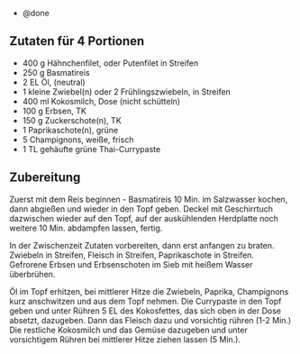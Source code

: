 - @done

## Zutaten für 4 Portionen
- 400 g     Hähnchenfilet, oder Putenfilet in Streifen
- 250 g     Basmatireis
- 2 EL     Öl, (neutral)
- 1 kleine     Zwiebel(n) oder 2 Frühlingszwiebeln, in Streifen
- 400 ml     Kokosmilch, Dose (nicht schütteln)
- 100 g     Erbsen, TK
- 150 g     Zuckerschote(n), TK
- 1      Paprikaschote(n), grüne
- 5      Champignons, weiße, frisch
- 1 TL gehäufte grüne Thai-Currypaste

## Zubereitung

Zuerst mit dem Reis beginnen - Basmatireis 10 Min. im Salzwasser kochen, dann abgießen und wieder in den Topf geben. Deckel mit Geschirrtuch dazwischen wieder auf den Topf, auf der auskühlenden Herdplatte noch weitere 10 Min. abdampfen lassen, fertig.

In der Zwischenzeit Zutaten vorbereiten, dann erst anfangen zu braten. Zwiebeln in Streifen, Fleisch in Streifen, Paprikaschote in Streifen.
Gefrorene Erbsen und Erbsenschoten im Sieb mit heißem Wasser überbrühen.

Öl im Topf erhitzen, bei mittlerer Hitze die Zwiebeln, Paprika, Champignons kurz anschwitzen und aus dem Topf nehmen. Die Currypaste in den Topf geben und unter Rühren 5 EL des Kokosfettes, das sich oben in der Dose absetzt, dazugeben. Dann das Fleisch dazu und vorsichtig rühren (1-2 Min.)
Die restliche Kokosmilch und das Gemüse dazugeben und unter vorsichtigem Rühren bei mittlerer Hitze ziehen lassen (5 Min.).

